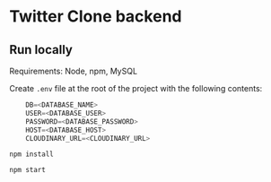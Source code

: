 # Twitter Clone backend

## Run locally

Requirements: Node, npm, MySQL

Create `.env` file at the root of the project with the following contents:

```javascript
    DB=<DATABASE_NAME>
    USER=<DATABASE_USER>
    PASSWORD=<DATABASE_PASSWORD>
    HOST=<DATABASE_HOST>
    CLOUDINARY_URL=<CLOUDINARY_URL>
```

`npm install`

`npm start`
